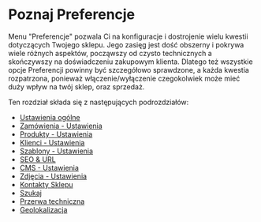 # Poznaj Preferencje

Menu "Preferencje" pozwala Ci na konfiguracje i dostrojenie wielu kwestii dotyczących Twojego sklepu. Jego zasięg jest dość obszerny i pokrywa wiele różnych aspektów, począwszy od czysto technicznych a skończywszy na doświadczeniu zakupowym klienta. Dlatego też wszystkie opcje Preferencji powinny być szczegółowo sprawdzone, a każda kwestia rozpatrzona, ponieważ włączenie/wyłączenie czegokolwiek może mieć duży wpływ na twój sklep, oraz sprzedaż.

Ten rozdział składa się z następujących podrozdziałów:

* [Ustawienia ogólne](ustawienia-ogolne.md)
* [Zamówienia - Ustawienia](zamowienia-ustawienia.md)
* [Produkty - Ustawienia](produkty-ustawienia.md)
* [Klienci - Ustawienia](klienci-ustawienia.md)
* [Szablony - Ustawienia](szablony-ustawienia.md)
* [SEO & URL](seo-and-url.md)
* [CMS - Ustawienia](cms-ustawienia.md)
* [Zdjęcia - Ustawienia](zdjecia-ustawienia.md)
* [Kontakty Sklepu](kontakty-sklepu.md)
* [Szukaj](szukaj.md)
* [Przerwa techniczna](przerwa-techniczna.md)
* [Geolokalizacja](geolokalizacja.md)
